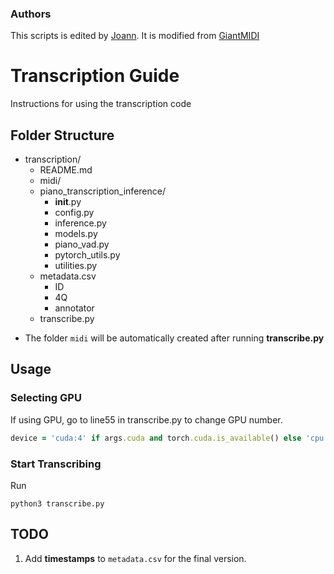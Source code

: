 
### Authors
This scripts is edited by [Joann](https://github.com/joann8512).
It is modified from [GiantMIDI](https://github.com/bytedance/GiantMIDI-Piano)

# Transcription Guide
Instructions for using the transcription code

## Folder Structure
- transcription/
    - README.md  
    - midi/  
    - piano_transcription_inference/  
        - __init__.py  
        - config.py  
        - inference.py  
        - models.py  
        - piano_vad.py  
        - pytorch_utils.py  
        - utilities.py  
    - metadata.csv  
        - ID  
        - 4Q  
        - annotator
    - transcribe.py  
    
* The folder `midi` will be automatically created after running **transcribe.py**
    
## Usage
### Selecting GPU
If using GPU, go to line55 in transcribe.py to change GPU number.  
```ruby
device = 'cuda:4' if args.cuda and torch.cuda.is_available() else 'cpu'
```

### Start Transcribing
Run   
```
python3 transcribe.py
```

## TODO
1. Add **timestamps** to `metadata.csv` for the final version.
